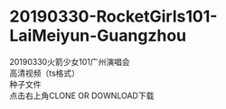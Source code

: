 # 20190330-RocketGirls101-LaiMeiyun-Guangzhou
20190330火箭少女101广州演唱会 
<br>高清视频（ts格式）
<br>种子文件
<br>点击右上角CLONE OR DOWNLOAD下载
